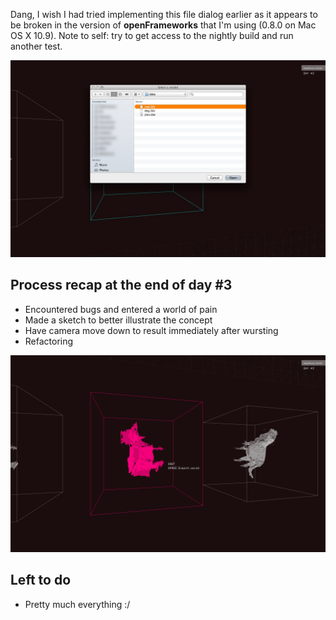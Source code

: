 Dang, I wish I had tried implementing this file dialog earlier as it appears to be broken in the version of __openFrameworks__ that I'm using (0.8.0 on Mac OS X 10.9). Note to self: try to get access to the nightly build and run another test. 

![Broken File Dialog](../project_images/broken_file_dialog.jpg)

## Process recap at the end of day #3

- Encountered bugs and entered a world of pain
- Made a sketch to better illustrate the concept
- Have camera move down to result immediately after wursting
- Refactoring

![Day #3](../project_images/day3.png)

## Left to do

- Pretty much everything :/